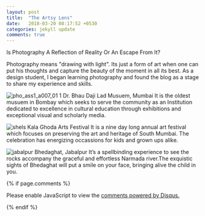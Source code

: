 ```yaml
---
layout: post
title:  "The Artsy Lens"
date:   2018-03-20 08:17:52 +0530
categories: jekyll update
comments: true
---
```



Is Photography A Reflection of Reality Or An Escape From It?

Photography means "drawing with light". Its just a form of art when one can put his thoughts and capture the beauty of the moment in all its best.
As a design student, I began learning photography and found the blog as a stage to share my experience and skills.

![pho_ass1_a007_01 1](https://user-images.githubusercontent.com/36836451/38169856-14066bd6-3593-11e8-8127-4543d1e66dc9.jpg)
Dr. Bhau Daji Lad Musuem, Mumbai
It is the oldest musuem in Bombay which seeks to serve the community as an Institution dedicated to excellence in cultural education through exhibitions and exceptional visual and scholarly media.

![shels](https://user-images.githubusercontent.com/36836451/38169901-83564eec-3594-11e8-9200-5370937ca87f.jpg)
Kala Ghoda Arts Festival
It is a nine day long annual art festival which focuses on preserving the art and heritage of South Mumbai. The celebration has energizing occassions for kids and grown ups alike.

![jabalpur](https://user-images.githubusercontent.com/36836451/38169994-2af0d12a-3597-11e8-9bb0-9519405c4b6e.jpg)
Bhedaghat, Jabalpur
It’s a spellbinding experience to see the rocks accompany the graceful and effortless Narmada river.The exquistic sights of Bhedaghat will put a smile on your face, bringing alive the child in you.




{% if page.comments %}
<div id="disqus_thread"></div>
<script>

/**
*  RECOMMENDED CONFIGURATION VARIABLES: EDIT AND UNCOMMENT THE SECTION BELOW TO INSERT DYNAMIC VALUES FROM YOUR PLATFORM OR CMS.
*  LEARN WHY DEFINING THESE VARIABLES IS IMPORTANT: https://disqus.com/admin/universalcode/#configuration-variables*/
/*
var disqus_config = function () {
this.page.url = PAGE_URL;  // Replace PAGE_URL with your page's canonical URL variable
this.page.identifier = PAGE_IDENTIFIER; // Replace PAGE_IDENTIFIER with your page's unique identifier variable
};
*/
(function() { // DON'T EDIT BELOW THIS LINE
var d = document, s = d.createElement('script');
s.src = 'https://personalblog-7.disqus.com/embed.js';
s.setAttribute('data-timestamp', +new Date());
(d.head || d.body).appendChild(s);
})();
</script>
<noscript>Please enable JavaScript to view the <a href="https://disqus.com/?ref_noscript">comments powered by Disqus.</a></noscript>


{% endif %}
